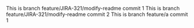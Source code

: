 This is branch feature/JIRA-321/modify-readme commit 1
This is branch feature/JIRA-321/modify-readme commit 2
This is branch feature/a commit 1